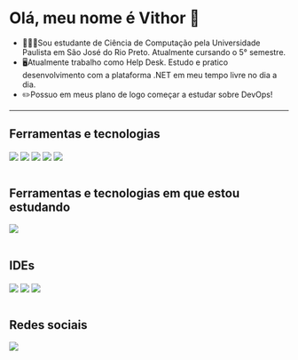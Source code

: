 # Olá, meu nome é Vithor 👋
- 👨‍💻📒Sou estudante de Ciência de Computação pela Universidade Paulista em São José do Rio Preto. Atualmente cursando o 5° semestre.
- 🖥️Atualmente trabalho como Help Desk. Estudo e pratico desenvolvimento com a plataforma .NET em meu tempo livre no dia a dia.
- ✏️Possuo em meus plano de logo começar a estudar sobre DevOps!
---
## Ferramentas e tecnologias
<div style="display: inline_block">
    <img align="center" src="https://img.shields.io/badge/HTML5-E34F26?style=for-the-badge&logo=html5&logoColor=white">
    <img align="center" src="https://img.shields.io/badge/CSS3-1572B6?style=for-the-badge&logo=css3&logoColor=white">
    <img align="center" src="https://img.shields.io/badge/Java-ED8B00?style=for-the-badge&logo=java&logoColor=white">
    <img align="center" src="https://img.shields.io/badge/C%23-239120?style=for-the-badge&logo=c-sharp&logoColor=white">
    <img align="center" src="https://img.shields.io/badge/.NET-5C2D91?style=for-the-badge&logo=.net&logoColor=white">
</div>
</br>

## Ferramentas e tecnologias em que estou estudando
<div style="display: inline_block">
    <img align="center" src="https://img.shields.io/badge/C-00599C?style=for-the-badge&logo=c&logoColor=white">
</div>
</br>

## IDEs
<div style="display: inline_block">
    <img align="center" src="https://img.shields.io/badge/Visual_Studio-5C2D91?style=for-the-badge&logo=visual%20studio&logoColor=white">
    <img align="center" src="https://img.shields.io/badge/Visual_Studio_Code-0078D4?style=for-the-badge&logo=visual%20studio%20code&logoColor=white">
    <img align="center" src="https://img.shields.io/badge/Eclipse-2C2255?style=for-the-badge&logo=eclipse&logoColor=white">
</div>
</br>

## Redes sociais
<div style="display: inline_block">
    <a href="https://www.linkedin.com/in/vithor-tinti/">
        <img align="center" src="https://img.shields.io/badge/LinkedIn-0077B5?style=for-the-badge&logo=linkedin&logoColor=white" >
    </a>
</div>
</br>
